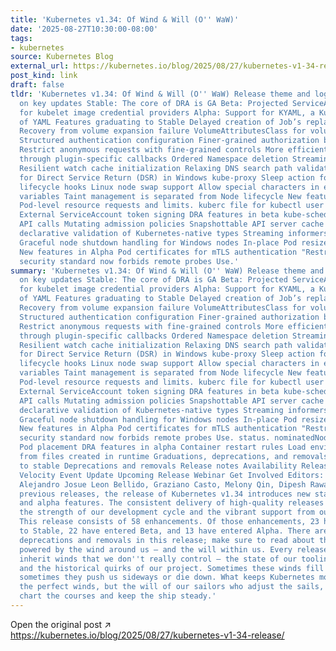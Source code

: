 ```yaml
---
title: 'Kubernetes v1.34: Of Wind & Will (O'' WaW)'
date: '2025-08-27T10:30:00-08:00'
tags:
- kubernetes
source: Kubernetes Blog
external_url: https://kubernetes.io/blog/2025/08/27/kubernetes-v1-34-release/
post_kind: link
draft: false
tldr: 'Kubernetes v1.34: Of Wind & Will (O'' WaW) Release theme and logo Spotlight
  on key updates Stable: The core of DRA is GA Beta: Projected ServiceAccount tokens
  for kubelet image credential providers Alpha: Support for KYAML, a Kubernetes dialect
  of YAML Features graduating to Stable Delayed creation of Job’s replacement Pods
  Recovery from volume expansion failure VolumeAttributesClass for volume modification
  Structured authentication configuration Finer-grained authorization based on selectors
  Restrict anonymous requests with fine-grained controls More efficient requeueing
  through plugin-specific callbacks Ordered Namespace deletion Streaming list responses
  Resilient watch cache initialization Relaxing DNS search path validation Support
  for Direct Service Return (DSR) in Windows kube-proxy Sleep action for Container
  lifecycle hooks Linux node swap support Allow special characters in environment
  variables Taint management is separated from Node lifecycle New features in Beta
  Pod-level resource requests and limits. kuberc file for kubectl user preferences
  External ServiceAccount token signing DRA features in beta kube-scheduler non-blocking
  API calls Mutating admission policies Snapshottable API server cache Tooling for
  declarative validation of Kubernetes-native types Streaming informers for list requests
  Graceful node shutdown handling for Windows nodes In-place Pod resize improvements
  New features in Alpha Pod certificates for mTLS authentication "Restricted" Pod
  security standard now forbids remote probes Use.'
summary: 'Kubernetes v1.34: Of Wind & Will (O'' WaW) Release theme and logo Spotlight
  on key updates Stable: The core of DRA is GA Beta: Projected ServiceAccount tokens
  for kubelet image credential providers Alpha: Support for KYAML, a Kubernetes dialect
  of YAML Features graduating to Stable Delayed creation of Job’s replacement Pods
  Recovery from volume expansion failure VolumeAttributesClass for volume modification
  Structured authentication configuration Finer-grained authorization based on selectors
  Restrict anonymous requests with fine-grained controls More efficient requeueing
  through plugin-specific callbacks Ordered Namespace deletion Streaming list responses
  Resilient watch cache initialization Relaxing DNS search path validation Support
  for Direct Service Return (DSR) in Windows kube-proxy Sleep action for Container
  lifecycle hooks Linux node swap support Allow special characters in environment
  variables Taint management is separated from Node lifecycle New features in Beta
  Pod-level resource requests and limits. kuberc file for kubectl user preferences
  External ServiceAccount token signing DRA features in beta kube-scheduler non-blocking
  API calls Mutating admission policies Snapshottable API server cache Tooling for
  declarative validation of Kubernetes-native types Streaming informers for list requests
  Graceful node shutdown handling for Windows nodes In-place Pod resize improvements
  New features in Alpha Pod certificates for mTLS authentication "Restricted" Pod
  security standard now forbids remote probes Use. status. nominatedNodeName to express
  Pod placement DRA features in alpha Container restart rules Load environment variables
  from files created in runtime Graduations, deprecations, and removals in v1.34 Graduations
  to stable Deprecations and removals Release notes Availability Release Team Project
  Velocity Event Update Upcoming Release Webinar Get Involved Editors: Agustina Barbetta,
  Alejandro Josue Leon Bellido, Graziano Casto, Melony Qin, Dipesh Rawat Similar to
  previous releases, the release of Kubernetes v1.34 introduces new stable, beta,
  and alpha features. The consistent delivery of high-quality releases underscores
  the strength of our development cycle and the vibrant support from our community.
  This release consists of 58 enhancements. Of those enhancements, 23 have graduated
  to Stable, 22 have entered Beta, and 13 have entered Alpha. There are also some
  deprecations and removals in this release; make sure to read about those. A release
  powered by the wind around us — and the will within us. Every release cycle, we
  inherit winds that we don''t really control — the state of our tooling, documentation,
  and the historical quirks of our project. Sometimes these winds fill our sails,
  sometimes they push us sideways or die down. What keeps Kubernetes moving isn''t
  the perfect winds, but the will of our sailors who adjust the sails, man the helm,
  chart the courses and keep the ship steady.'
---
```

Open the original post ↗ https://kubernetes.io/blog/2025/08/27/kubernetes-v1-34-release/
